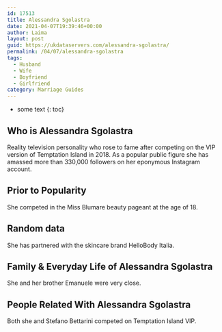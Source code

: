 ```yaml
---
id: 17513
title: Alessandra Sgolastra
date: 2021-04-07T19:39:46+00:00
author: Laima
layout: post
guid: https://ukdataservers.com/alessandra-sgolastra/
permalink: /04/07/alessandra-sgolastra
tags:
  - Husband
  - Wife
  - Boyfriend
  - Girlfriend
category: Marriage Guides
---
```


* some text
{: toc}


## Who is Alessandra Sgolastra
                  
                  
                  
Reality television personality who rose to fame after competing on the VIP version of Temptation Island in 2018. As a popular public figure she has amassed more than 330,000 followers on her eponymous Instagram account.
                  
              
            
              
            
                
                
                
## Prior to Popularity
                  
                  
                  
She competed in the Miss Blumare beauty pageant at the age of 18. 
                  
              
            
              
            
                
                
                
## Random data
                  
                  
                  
She has partnered with the skincare brand HelloBody Italia. 
                  
              
            
              
            
                
                
                
## Family & Everyday Life of Alessandra Sgolastra
                  
                  
                  
She and her brother Emanuele were very close. 
                  
              
            
              
            
                
                
                
## People Related With Alessandra Sgolastra
                  
                  
                  
Both she and Stefano Bettarini competed on Temptation Island VIP. 
                  
              
            
              
            
                
              
            
              
              
            
            
              
            
          
          
          